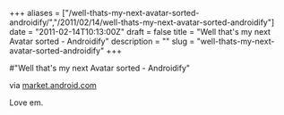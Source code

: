 +++
aliases = ["/well-thats-my-next-avatar-sorted-androidify/","/2011/02/14/well-thats-my-next-avatar-sorted-androidify"]
date = "2011-02-14T10:13:00Z"
draft = false
title = "Well that's my next Avatar sorted - Androidify"
description = ""
slug = "well-thats-my-next-avatar-sorted-androidify"
+++

#"Well that's my next Avatar sorted - Androidify"


 <div class="posterous_bookmarklet_entry">
 <div class='p_embed p_image_embed'>
<img alt="" src="https://ssl.gstatic.com/android/market/com.google.android.apps.androidify/f-0-64385e9f05ed3b76206091819f01df01911452c1" />
</div>
<div class="posterous_quote_citation">via <a href="https://market.android.com/details?id=com.google.android.apps.androidify">market.android.com</a></div>
 <p>Love em.</p></div>
 